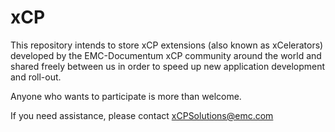 xCP
===

This repository intends to store xCP extensions (also known as xCelerators) developed by the EMC-Documentum xCP community around the world and shared freely between us in order to speed up new application development and roll-out.

Anyone who wants to participate is more than welcome.

If you need assistance, please contact xCPSolutions@emc.com


